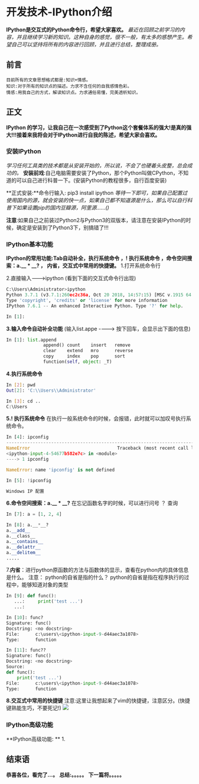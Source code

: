 # 开发技术-IPython介绍
**IPython是交互式的Python命令行，希望大家喜欢。**
*最近在回顾之前学习的内容，并且继续学习新的知识。这种自身的感觉，很不一般，有太多的感想产生。希望自己可以坚持将所有的内容进行回顾，并且进行总结，整理成册。*

## 前言
    目前所有的文章思想格式都是:知识+情感。
    知识:对于所有的知识点的描述。力求不含任何的自我感情色彩。
    情感:用我自己的方式，解读知识点。力求通俗易懂，完美透析知识。

## 正文
**IPython 的学习，让我自己在一次感受到了Python这个套餐体系的强大!是真的强大!!!接着来我将会对于IPython进行自我的陈述，希望大家会喜欢。**

### 安装IPython
*学习任何工具类的技术都是从安装开始的，所以说，不会了也硬着头皮整，总会成功的。*
**安装前戏**:自己电脑需要安装了Python，那个Python叫做CPython，不知道的可以自己进行科普一下。(安装Python的教程很多，自行百度安装)

**正式安装:**命令行输入: pip3 install ipython
*等待一下即可，如果自己配置过使用国内的源，就会安装的快一点，如果自己都不知道源是什么，那么可以自行科普下如果设置pip的国内豆瓣源，阿里源......()*

**注意**:如果自己之前装过Python2与Python3的双版本，请注意在安装IPython的时候，确定是安装到了Python3下，别搞错了!!!

### IPython基本功能
**IPython的常用功能:Tab自动补全，执行系统命令 ，! 执行系统命令 ，命令空间搜索：a.__ * __? ， 内省，交互式中常用的快捷键。**
1.打开系统命令行

2.直接输入--->ipython
(看到下面的交互式命令行出现)
```python
C:\Users\Administrator>ipython
Python 3.7.1 (v3.7.1:260ec2c36a, Oct 20 2018, 14:57:15) [MSC v.1915 64 bit (AMD64)]
Type 'copyright', 'credits' or 'license' for more information
IPython 7.6.1 -- An enhanced Interactive Python. Type '?' for help.

In [1]:
```

**3.输入命令自动补全功能**
(输入list.appe ----> 按下回车，会显示出下面的信息)
```python
In [1]: list.append
              append() count    insert   remove
              clear    extend   mro      reverse
              copy     index    pop      sort
              function(self, object: _T)
```

**4.执行系统命令**
```sh
In [2]: pwd
Out[2]: 'C:\\Users\\Administrator'

In [3]: cd ..
C:\Users
```

**5.! 执行系统命令**
在执行一般系统命令的时候，会报错，此时就可以加叹号执行系统命令。
```python
In [4]: ipconfig
---------------------------------------------------------------------------
NameError                                 Traceback (most recent call last)
<ipython-input-4-54677b582e7c> in <module>
----> 1 ipconfig

NameError: name 'ipconfig' is not defined

In [5]: !ipconfig

Windows IP 配置
```

**6.命令空间搜索：a.__ * __?**
在忘记函数名字的时候，可以进行问号 ？ 查询
```python
In [7]: a = [1, 2, 4]

In [8]: a.__*__?
a.__add__
a.__class__
a.__contains__
a.__delattr__
a.__delitem__
..... 
```

7.**内省**：进行python原函数的方法与函数体的显示，查看在python内的具体信息是什么。
	注意： python的自省是指的什么？
	python的自省是指在程序执行的过程中，能够知道对象的类型
```python
In [9]: def func():
   ...:     print('test ...')
   ...:

In [10]: func?
Signature: func()
Docstring: <no docstring>
File:      c:\users\<ipython-input-9-d44aec3a1078>
Type:      function

In [11]: func??
Signature: func()
Docstring: <no docstring>
Source:
def func():
    print('test ...')
File:      c:\users\<ipython-input-9-d44aec3a1078>
Type:      function
```

**8.交互式中常用的快捷键**
注意:这里让我想起来了vim的快捷键，注意区分。(快捷键熟能生巧，不要死记!)
![](http://pu3mwbwzj.bkt.clouddn.com/ipython%E5%BF%AB%E6%8D%B7%E9%94%AE.jpg)

### IPython高级功能
**IPython高级功能: **
1.








## 结束语
 **恭喜各位，看完了...。**
**总结:。。。。。**
**下一篇将。。。。。**








